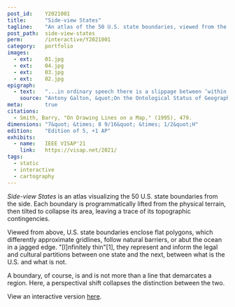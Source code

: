 ```yaml
---
post_id:    Y2021001
title:      "Side-view States"
tagline:    "An atlas of the 50 U.S. state boundaries, viewed from the side."
post_path:  side-view-states
perm:       /interactive/Y2021001
category:   portfolio
images:
  - ext:    01.jpg
  - ext:    04.jpg
  - ext:    03.jpg
  - ext:    02.jpg
epigraph:   
  - text:   "...in ordinary speech there is a slippage between ‘within this region/area/territory’ and ‘within these boundaries/limits/borders’, pointing to the ease with which we can pass between thinking in terms of regions and thinking in terms of boundaries."
    source: "Antony Galton, &quot;On the Ontological Status of Geographical Boundaries,&quot; 2003"
meta:       true
citations:
  - Smith, Barry, "On Drawing Lines on a Map," (1995), 479.
dimensions: "7&quot; &times; 8 9/16&quot; &times; 1/2&quot;H"
edition:    "Edition of 5, +1 AP"
exhibits:
  - name:   IEEE VISAP'21
    link:   https://visap.net/2021/
tags:
  - static
  - interactive
  - cartography
---
```

_Side-view States_ is an atlas visualizing the 50 U.S. state boundaries from the side. Each boundary is programmatically lifted from the physical terrain, then tilted to collapse its area, leaving a trace of its topographic contingencies.

Viewed from above, U.S. state boundaries enclose flat polygons, which differently approximate gridlines, follow natural barriers, or abut the ocean in a jagged edge. "[I]nfinitely thin"[1], they represent and inform the legal and cultural partitions between one state and the next, between what is the U.S. and what is not. 

A boundary, of course, is and is not more than a line that demarcates a region. Here, a perspectival shift collapses the distinction between the two.

View an interactive version [here](/interactive/Y2021001). 